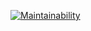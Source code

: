 [![Maintainability](https://api.codeclimate.com/v1/badges/d7899793cb18cad37937/maintainability)](https://codeclimate.com/github/hektex/php-project-45/maintainability)